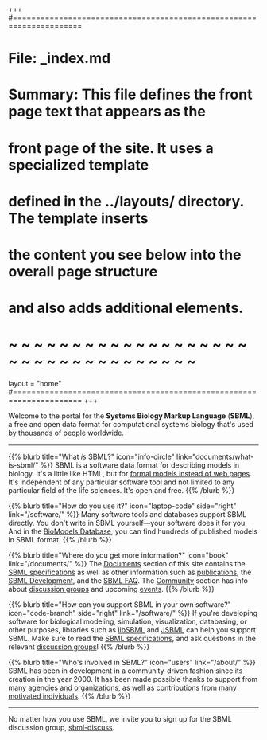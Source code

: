 +++
#=====================================================================
# File:    _index.md
# Summary: This file defines the front page text that appears as the
#          front page of the site.  It uses a specialized template
#          defined in the ../layouts/ directory.  The template inserts
#          the content you see below into the overall page structure
#          and also adds additional elements.
# ~ ~ ~ ~ ~ ~ ~ ~ ~ ~ ~ ~ ~ ~ ~ ~ ~ ~ ~ ~ ~ ~ ~ ~ ~ ~ ~ ~ ~ ~ ~ ~ ~ ~
layout = "home"
#=====================================================================
+++

Welcome to the portal for the **Systems Biology Markup Language** (**SBML**), a free and open data format for computational systems biology that's used by thousands of people worldwide. 

<hr style="margin-top: 1rem">

{{% blurb title="What *is* SBML?" icon="info-circle" link="documents/what-is-sbml/" %}}
  SBML is a software data format for describing models in biology.  It's a little like HTML, but for [formal models instead of web pages](documents/what-is-sbml/).  It's independent of any particular software tool and not limited to any particular field of the life sciences.  It's open and free.
{{% /blurb %}}

{{% blurb title="How do you use it?" icon="laptop-code" side="right" link="/software/" %}}
  Many software tools and databases support SBML directly.  You don't write in SBML yourself&mdash;your software does it for you.  And in the [BioModels Database](https://www.ebi.ac.uk/biomodels), you can find hundreds of published models in SBML format.
{{% /blurb %}}

{{% blurb title="Where do you get more information?" icon="book" link="/documents/" %}}
  The [Documents](/documents) section of this site contains the [SBML specifications](/documents/specifications) as well as other information such as [publications](/documents/publications), the [SBML Development](/documents/process), and the [SBML FAQ](/documents/faq).  The [Community](/community) section has info about [discussion groups](/community/forums) and upcoming [events](/community/events).
{{% /blurb %}}

{{% blurb title="How can you support SBML in your own software?" icon="code-branch" side="right" link="/software/" %}}
  If you're developing software for biological modeling, simulation, visualization, databasing, or other purposes, libraries such as [libSBML](/software/libsbml) and [JSBML](/software/jsbml) can help you support SBML. Make sure to read the [SBML specifications](/documents/specifications), and ask questions in the relevant [discussion groups](/community/forums)!
{{% /blurb %}}

{{% blurb title="Who's involved in SBML?" icon="users" link="/about/" %}}
  SBML has been in development in a community-driven fashion since its creation in the year 2000. It has been made possible thanks to support from [many agencies and organizations](/about/funding), as well as contributions from [many motivated individuals](/about). 
{{% /blurb %}}

<hr>

No matter how you use SBML, we invite you to sign up for the SBML discussion group, [sbml-discuss](https://groups.google.com/forum/#!forum/sbml-discuss).
